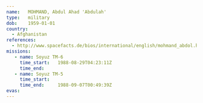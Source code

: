 ```yaml
---
name:	MOHMAND, Abdul Ahad 'Abdulah'
type:	military
dob:	1959-01-01
country:
  - Afghanistan
references:
  - http://www.spacefacts.de/bios/international/english/mohmand_abdol.htm
missions:
   - name: Soyuz TM-6
     time_start:   1988-08-29T04:23:11Z
     time_end:     
   - name: Soyuz TM-5
     time_start:   
     time_end:     1988-09-07T00:49:39Z
evas:
---
```

